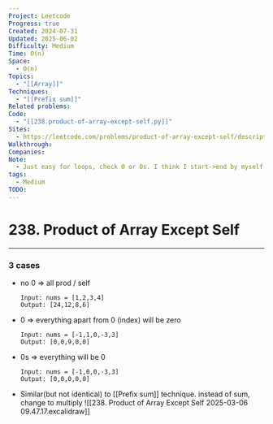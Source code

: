 ```yaml
---
Project: Leetcode
Progress: true
Created: 2024-07-31
Updated: 2025-06-02
Difficulty: Medium
Time: O(n)
Space:
  - O(n)
Topics:
  - "[[Array]]"
Techniques:
  - "[[Prefix sum]]"
Related problems: 
Code:
  - "[[238.product-of-array-except-self.py]]"
Sites:
  - https://leetcode.com/problems/product-of-array-except-self/description/
Walkthrough: 
Companies: 
Note:
  - Just easy for loops, check 0 or 0s. I think I start->end by myself. looks nice
tags:
  - Medium
TODO: 
---
```

# 238. Product of Array Except Self
---
### 3 cases
- no 0 => all prod / self
	```
	Input: nums = [1,2,3,4]
	Output: [24,12,8,6]
	```
- 0  => everything apart from 0 (index) will be zero
	```
	Input: nums = [-1,1,0,-3,3]
	Output: [0,0,9,0,0]
	```
- 0s => everything will be 0
	```
	Input: nums = [-1,0,0,-3,3]
	Output: [0,0,0,0,0]
	```


- Similar(but not identical) to [[Prefix sum]] technique. instead of sum, change to multiply
![[238. Product of Array Except Self 2025-03-06 09.47.17.excalidraw]]